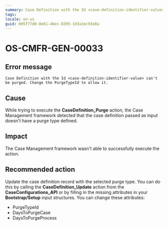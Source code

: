 ```yaml
---
summary: Case Definition with the Id <case-definition-identifier-value> can't be purged. Change the PurgeTypeId to allow it.
tags:
locale: en-us
guid: 005f77d0-8e61-46ec-8395-1d3a3ec93e8a
---
```


# OS-CMFR-GEN-00033

## Error message

`Case Definition with the Id <case-definition-identifier-value> can't be purged. Change the PurgeTypeId to allow it.`

## Cause

While trying to execute the **CaseDefinition_Purge** action, the Case Management framework detected that the case definition passed as input doesn't have a purge type defined.

## Impact

The Case Management framework wasn't able to successfully execute the action.

## Recommended action

Update the case definition record with the selected purge type. You can do this by calling the **CaseDefinition_Update** action from the **CaseConfigurations_API** or by filling in the missing attributes in your **Bootstrap/Setup** input structures. You can change these attributes:

* PurgeTypeId
* DaysToPurgeCase
* DaysToPurgeProcess
